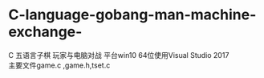 # C-language-gobang-man-machine-exchange-
C 五语言子棋 玩家与电脑对战
平台win10 64位使用Visual Studio 2017  
主要文件game.c ,game.h,tset.c
